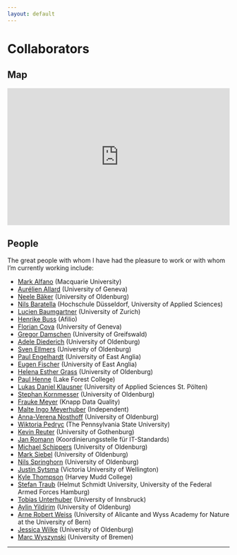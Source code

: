 ```yaml
---
layout: default
---
```


# Collaborators

## Map
<iframe title="" aria-label="Symbol map" id="datawrapper-chart-LgeJw" src="https://datawrapper.dwcdn.net/LgeJw/1/" scrolling="no" frameborder="0" style="width: 0; min-width: 100% !important; border: none;" height="310" data-external="1"></iframe><script type="text/javascript">!function(){"use strict";window.addEventListener("message",function(a){if(void 0!==a.data["datawrapper-height"]){var e=document.querySelectorAll("iframe");for(var t in a.data["datawrapper-height"])for(var r,i=0;r=e[i];i++)if(r.contentWindow===a.source){var d=a.data["datawrapper-height"][t]+"px";r.style.height=d}}})}();
</script>

## People

The great people with whom I have had the pleasure to work or with whom I’m currently working include:
+ [Mark Alfano](https://researchers.mq.edu.au/en/persons/mark-alfano) (Macquarie University)
+ [Aurélien Allard](https://aurelienallard.netlify.app/) (University of Geneva)
+ [Neele Bäker](https://uol.de/sonderpaedagogik/psychologie/dr-neele-baeker-geb-schipper) (University of Oldenburg)
+ [Nils Baratella](https://soz-kult.hs-duesseldorf.de/personen/baratella) (Hochschule Düsseldorf, University of Applied Sciences)
+ [Lucien Baumgartner](https://www.dsi.uzh.ch/en/people/phd-students/phds_2021-2023/lbaumgartner.html) (University of Zurich)
+ [Henrike Buss](https://www.linkedin.com/in/henrike-buss-347944264/) (Afilio)
+ [Florian Cova](https://www.unige.ch/cisa/center/members/cova-florian/) (University of Geneva)
+ [Gregor Damschen](https://philosophie.uni-greifswald.de/praktische-philosophie/dr-gregor-damschen/) (University of Greifswald)
+ [Adele Diederich](https://www.researchgate.net/profile/Adele-Diederich/) (University of Oldenburg)
+ [Sven Ellmers](https://uol.de/philosophie/dr-sven-ellmers) (University of Oldenburg)
+ [Paul Engelhardt](https://research-portal.uea.ac.uk/en/persons/paul-engelhardt) (University of East Anglia)
+ [Eugen Fischer](https://research-portal.uea.ac.uk/en/persons/eugen-fischer) (University of East Anglia)
+ [Helena Esther Grass](https://uol.de/philosophie/helena-grass) (University of Oldenburg)
+ [Paul Henne](https://www.lakeforest.edu/academics/faculty/phenne) (Lake Forest College)
+ [Lukas Daniel Klausner](https://www.fhstp.ac.at/de/uber-uns/mitarbeiter-innen-a-z/klausner-lukas) (University of Applied Sciences St. Pölten)
+ [Stephan Kornmesser](https://uol.de/stephan-kornmesser) (University of Oldenburg)
+ [Frauke Meyer](https://www.linkedin.com/in/frauke-meyer-ph-d-7a07b6154/) (Knapp Data Quality)
+ [Malte Ingo Meyerhuber](https://www.quotac.de/das-team.html) (Independent)
+ [Anna-Verena Nosthoff](https://uol.de/philosophie/mitarbeiterinnen/prof-dr-anna-verena-nosthoff) (University of Oldenburg)
+ [Wiktoria Pedryc](https://psych.la.psu.edu/people/wiktoria-m-pedryc/) (The Pennsylvania State University)
+ [Kevin Reuter](http://www.kevinreuter.com/) (University of Gothenburg)
+ [Jan Romann](https://github.com/JKRhb) (Koordinierungsstelle für IT-Standards)
+ [Michael Schippers](https://uol.de/philosophie/ehemalige/dr-michael-schippers) (University of Oldenburg)
+ [Mark Siebel](https://uol.de/philosophie/prof-dr-mark-siebel) (University of Oldenburg)
+ [Nils Springhorn](https://uol.de/philosophie/ehemalige/nils-springhorn) (University of Oldenburg)
+ [Justin Sytsma](https://people.wgtn.ac.nz/justin.sytsma) (Victoria University of Wellington)
+ [Kyle Thompson](https://philpeople.org/profiles/kyle-thompson) (Harvey Mudd College)
+ [Stefan Traub](https://www.hsu-hh.de/be/) (Helmut Schmidt University, University of the Federal Armed Forces Hamburg)
+ [Tobias Unterhuber](https://www.uibk.ac.at/de/germanistik/institut/personen/tobias_unterhuber/) (University of Innsbruck)
+ [Aylin Yildirim](https://uol.de/philosophie/mitarbeiterinnen/aylin-yildirim) (University of Oldenburg)
+ [Arne Robert Weiss](https://cvnet.cpd.ua.es/curriculum-breve/en/weiss-arne-robert/549868) (University of Alicante and Wyss Academy for Nature at the University of Bern)
+ [Jessica Wilke](https://uol.de/jessica-wilke-1) (University of Oldenburg)
+ [Marc Wyszynski](https://www.uni-bremen.de/universitaet/campus/mitarbeiterinnenverzeichnis/person/187022/Wyszynski) (University of Bremen)

***
